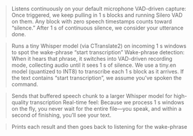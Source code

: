 >Listens continuously on your default microphone
VAD-driven capture: Once triggered, we keep pulling in 1 s blocks and running Silero VAD on them. Any block with zero speech timestamps counts toward “silence.” After 1 s of continuous silence, we consider your utterance done.


>Runs a tiny Whisper model (via CTranslate2) on incoming 1 s windows to spot the wake-phrase “start transcription”
Wake-phrase detection: When it hears that phrase, it switches into VAD-driven recording mode, collecting audio until it sees 1 s of silence. We use a tiny.en model (quantized to INT8) to transcribe each 1 s block as it arrives. If the text contains “start transcription”, we assume you’ve spoken the command.


>Sends that buffered speech chunk to a larger Whisper model for high-quality transcription
Real-time feel: Because we process 1 s windows on the fly, you never wait for the entire file—you speak, and within a second of finishing, you’ll see your text.

>Prints each result and then goes back to listening for the wake-phrase





